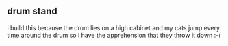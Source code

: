 drum stand
----------
i build this because the drum lies on a high cabinet and my cats jump every time around the drum so i have the apprehension that they throw it down :-(
